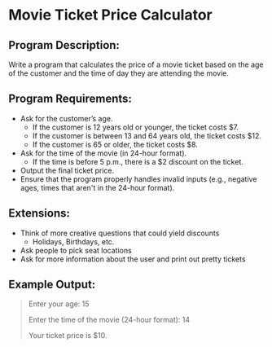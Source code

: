 # Movie Ticket Price Calculator

## Program Description:  
Write a program that calculates the price of a movie ticket based on the age of the customer and the time of day they are attending the movie.

## Program Requirements:
- Ask for the customer’s age.
  - If the customer is 12 years old or younger, the ticket costs $7.
  - If the customer is between 13 and 64 years old, the ticket costs $12.
  - If the customer is 65 or older, the ticket costs $8.
- Ask for the time of the movie (in 24-hour format).
  - If the time is before 5 p.m., there is a $2 discount on the ticket.
- Output the final ticket price.
- Ensure that the program properly handles invalid inputs (e.g., negative ages, times that aren't in the 24-hour format).


## Extensions:
- Think of more creative questions that could yield discounts
  - Holidays, Birthdays, etc.
- Ask people to pick seat locations
- Ask for more information about the user and print out pretty tickets
 
## Example Output:
>Enter your age: 15
>
>Enter the time of the movie (24-hour format): 14
>
>Your ticket price is $10.

